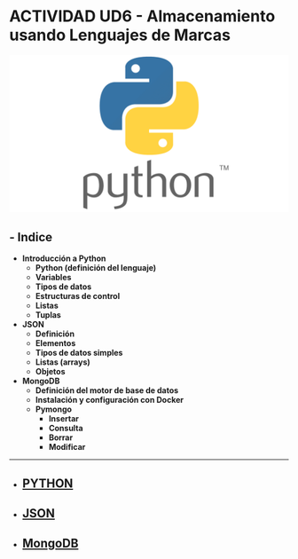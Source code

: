 # ACTIVIDAD UD6 - Almacenamiento usando Lenguajes de Marcas 

![alt text](image.png)


## - **Indice** ##
+ **Introducción a Python**
  + **Python (definición del lenguaje)**
  + **Variables**
  + **Tipos de datos**
  + **Estructuras de control**
  + **Listas**
  + **Tuplas**
+ **JSON**
  + **Definición**
  + **Elementos**
  + **Tipos de datos simples**
  + **Listas (arrays)**
  + **Objetos**
+ **MongoDB**
  + **Definición del motor de base de datos**
  + **Instalación y configuración con Docker**
  + **Pymongo**
    + **Insertar**
    + **Consulta**
    + **Borrar**
    + **Modificar**

-----------------------------------------

- ## **[PYTHON](Python.md)**

- ## **[JSON](JSON.md)**

- ## **[MongoDB](MongoDB.md)**